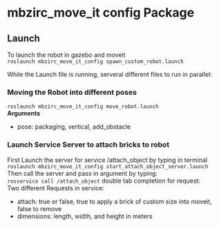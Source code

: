 # mbzirc_move_it config Package   
    
## Launch   
To launch the robot in gazebo and moveit    
`roslaunch mbzirc_move_it_config spawn_custom_robot.launch`   
    
While the Launch file is running, serveral different files to run in parallel:      
        
### Moving the Robot into different poses   
`roslaunch mbzirc_move_it_config move_robot.launch`      
**Arguments**   
* pose: packaging, vertical, add_obstacle   

### Launch Service Server to attach bricks to robot   
First Launch the server for service /attach_object by typing in terminal
`roslaunch mbzirc_move_it_config start_attach_object_server.launch`   
Then call the server and pass in argument by typing:        
`rosservice call /attach_object` double tab completion for request:     
Two different Requests in service:      
* attach: true or false, true to apply a brick of custom size into moveit, false to remove    
* dimensions: length, width, and height in meters   
